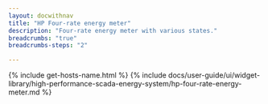 ```yaml
---
layout: docwithnav
title: "HP Four-rate energy meter"
description: "Four-rate energy meter with various states."
breadcrumbs: "true"
breadcrumbs-steps: "2"

---
```

{% include get-hosts-name.html %}
{% include docs/user-guide/ui/widget-library/high-performance-scada-energy-system/hp-four-rate-energy-meter.md %}
